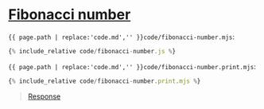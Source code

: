 # [Fibonacci number](code.zip)

`{{ page.path | replace:'code.md','' }}code/fibonacci-number.mjs`:

```js
{% include_relative code/fibonacci-number.js %}
```

`{{ page.path | replace:'code.md','' }}code/fibonacci-number.print.mjs`:

```js
{% include_relative code/fibonacci-number.print.mjs %}
```

> [Response](response/fibonacci-number.js)
